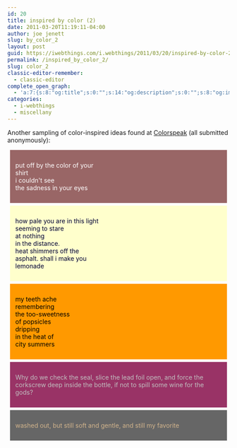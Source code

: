 ```yaml
---
id: 20
title: inspired by color (2)
date: 2011-03-20T11:19:11-04:00
author: joe jenett
slug: by_color_2
layout: post
guid: https://iwebthings.com/i.webthings/2011/03/20/inspired-by-color-2/
permalink: /inspired_by_color_2/
slug: color_2
classic-editor-remember:
  - classic-editor
complete_open_graph:
  - 'a:7:{s:8:"og:title";s:0:"";s:14:"og:description";s:0:"";s:8:"og:image";s:0:"";s:7:"og:type";s:0:"";s:12:"twitter:card";s:7:"summary";s:19:"twitter:description";s:0:"";s:15:"twitter:creator";s:0:"";}'
categories:
  - i-webthings
  - miscellany
---
```

  <p>Another sampling of color-inspired ideas found at <a href="http://bulltown.com/colorspeak/1/">Colorspeak</a> (all submitted anonymously):</p>
  <div style="background:#996666;color:#ffffff;padding:12px;margin:6px;">
  <p>
  put off by the color of your<br />
  shirt<br />
  i couldn't see<br />
  the sadness in your eyes
  </p>
  </div>
  <div style="background:#FFFFCC;color:#000033;padding:12px;margin:6px;">
  <p>
  how pale you are in this light<br />
  seeming to stare<br />
  at nothing<br />
  in the distance.<br />
  heat shimmers off the<br />
  asphalt. shall i make you<br />
  lemonade
  </p>
  </div>
  <div style="background:#FF9900;color:#000000;padding:12px;margin:6px;">
  <p>
  my teeth ache<br />
  remembering<br />
  the too-sweetness<br />
  of popsicles<br />
  dripping<br />
  in the heat of<br />
  city summers
  </p>
  </div>
  <div style="background:#993366;color:#c0c0c0;padding:12px;margin:6px;">
  <p>
  Why do we check the seal, slice the lead foil open, and force the corkscrew deep inside the bottle, if not to spill some wine for the gods?
  </p>
  </div>
  <div style="background:#666666;color:#d2b48c;padding:12px;margin:6px;">
  <p>
  washed out, but still soft and gentle, and still my favorite </p>
  </div>


